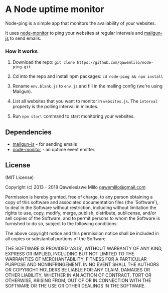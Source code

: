 # A Node uptime monitor

Node-ping is a simple app that monitors the availability of your websites.

It uses [node-monitor](https://github.com/qawemlilo/node-monitor) to ping your websites at regular intervals and [mailgun-js](https://www.npmjs.com/package/mailgun-js) to send emails.

### How it works

1. Download the repo: `git clone https://github.com/qawemlilo/node-ping.git`

2. Cd into the repo and install npm packages: `cd node-ping && npm install`

3. Rename `env.blank.js` to `env.js` and fill in the mailing config (we're using Mailgun).

4. List all websites that you want to monitor in `websites.js`. The `interval` property is the polling interval in minutes.  

5. Run `npm start` command to start monitoring your websites.


## Dependencies
 - [mailgun-js](https://www.npmjs.com/package/mailgun-js) - for sending emails
 - [node-monitor](https://github.com/qawemlilo/node-monitor) - an uptime event emitter.


## License

(MIT License)

Copyright (c) 2013 - 2018 Qawelesizwe Mlilo <qawemlilo@gmail.com>

Permission is hereby granted, free of charge, to any person obtaining a copy of this software and associated documentation files (the 'Software'), to deal in the Software without restriction, including without limitation the rights to use, copy, modify, merge, publish, distribute, sublicense, and/or sell copies of the Software, and to permit persons to whom the Software is furnished to do so, subject to the following conditions:

The above copyright notice and this permission notice shall be included in all copies or substantial portions of the Software.

THE SOFTWARE IS PROVIDED 'AS IS', WITHOUT WARRANTY OF ANY KIND, EXPRESS OR IMPLIED, INCLUDING BUT NOT LIMITED TO THE WARRANTIES OF MERCHANTABILITY, FITNESS FOR A PARTICULAR PURPOSE AND NONINFRINGEMENT. IN NO EVENT SHALL THE AUTHORS OR COPYRIGHT HOLDERS BE LIABLE FOR ANY CLAIM, DAMAGES OR OTHER LIABILITY, WHETHER IN AN ACTION OF CONTRACT, TORT OR OTHERWISE, ARISING FROM, OUT OF OR IN CONNECTION WITH THE SOFTWARE OR THE USE OR OTHER DEALINGS IN THE SOFTWARE.
